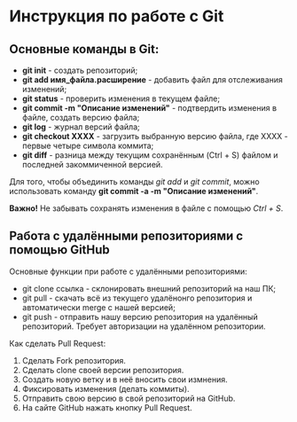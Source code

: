 # Инструкция по работе с Git

 ## Основные команды в Git:

 * **git init** - создать репозиторий;
 * **git add имя_файла.расширение** - добавить файл для отслеживания изменений;
 * **git status** - проверить изменения в текущем файле;
 * **git commit -m "Описание изменений"** - подтвердить изменения в файле, создать версию файла;
 * **git log** - журнал версий файла;
 * **git checkout XXXX** - загрузить выбранную версию файла, где ХХХХ - первые четыре символа коммита;
 * **git diff** - разница между текущим сохранённым (Ctrl + S) файлом и последней закоммиченной версией.

Для того, чтобы объединить команды *git add* и *git commit*, можно использовать команду **git commit -a -m "Описание изменений"**.

**Важно!** Не забывать сохранять изменения в файле с помощью *Ctrl + S*.

## Работа с удалёнными репозиториями с помощью GitHub

Основные функции при работе с удалёнными репозиториями:

* git clone ссылка - склонировать внешний репозиторий на наш ПК;
* git pull - скачать всё из текущего удалёнонго репозитория и автоматически merge с нашей версией;
* git push - отправить нашу версию репозитория на удалённый репозиторий. Требует авторизации на удалённом репозитории.

Как сделать Pull Request:

1. Сделать Fork репозитория.
2. Сделать clone своей версии репозитория.
3. Создать новую ветку и в неё вносить свои измнения.
4. Фиксировать изменения (делать коммиты).
5. Отправить свою версию в свой репозиторий на GitHub.
6. На сайте GitHub нажать кнопку Pull Request.
